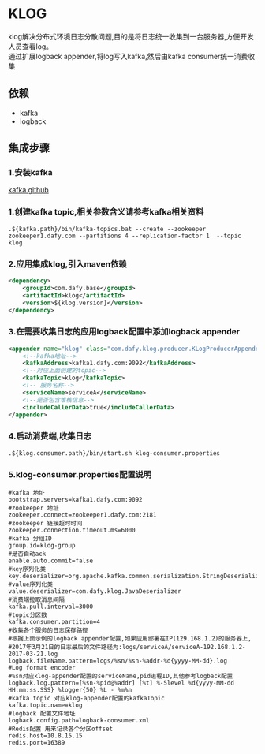 KLOG
=============
klog解决分布式环境日志分散问题,目的是将日志统一收集到一台服务器,方便开发人员查看log。  
通过扩展logback appender,将log写入kafka,然后由kafka consumer统一消费收集
## 依赖
- kafka
- logback

## 集成步骤
### 1.安装kafka
[kafka github](https://github.com/apache/kafka)
### 1.创建kafka topic,相关参数含义请参考kafka相关资料
```
.${kafka.path}/bin/kafka-topics.bat --create --zookeeper zookeeper1.dafy.com --partitions 4 --replication-factor 1  --topic klog
```
### 2.应用集成klog,引入maven依赖
```xml
<dependency>
	<groupId>com.dafy.base</groupId>
	<artifactId>klog</artifactId>
	<version>${klog.version}</version>
</dependency>
```
### 3.在需要收集日志的应用logback配置中添加logback appender
```xml
<appender name="klog" class="com.dafy.klog.producer.KLogProducerAppender">
	<!--kafka地址-->
	<kafkaAddress>kafka1.dafy.com:9092</kafkaAddress>
	<!--对应上面创建的topic-->
	<kafkaTopic>klog</kafkaTopic>
	<!-- 服务名称-->
	<serviceName>serviceA</serviceName>
	<!--是否包含堆栈信息-->
	<includeCallerData>true</includeCallerData>
</appender>
```
### 4.启动消费端,收集日志
```
.${klog.consumer.path}/bin/start.sh klog-consumer.properties
```
### 5.klog-consumer.properties配置说明
```
#kafka 地址
bootstrap.servers=kafka1.dafy.com:9092
#zookeeper 地址
zookeeper.connect=zookeeper1.dafy.com:2181
#zookeeper 链接超时时间
zookeeper.connection.timeout.ms=6000
#kafka 分组ID
group.id=klog-group
#是否自动ack
enable.auto.commit=false
#key序列化类
key.deserializer=org.apache.kafka.common.serialization.StringDeserializer
#value序列化类
value.deserializer=com.dafy.klog.JavaDeserializer
#消费端拉取消息间隔
kafka.pull.interval=3000
#topic分区数
kafka.consumer.partition=4
#收集各个服务的日志保存路径
#根据上面示例的logback appender配置,如果应用部署在IP(129.168.1.2)的服务器上,
#2017年3月21日的日志最后的文件路径为:logs/serviceA/serviceA-192.168.1.2-2017-03-21.log
logback.fileName.pattern=logs/%sn/%sn-%addr-%d{yyyy-MM-dd}.log
#Log format encoder
#%sn对应klog-appender配置的serviceName,pid进程ID,其他参考logback配置
logback.log.pattern=[%sn-%pid@%addr] [%t] %-5level %d{yyyy-MM-dd HH:mm:ss.SSS} %logger{50} %L - %m%n
#kafka topic 对应klog-appender配置的kafkaTopic
kafka.topic.name=klog
#logback 配置文件地址
logback.config.path=logback-consumer.xml
#Redis配置 用来记录各个分区offset
redis.host=10.8.15.15
redis.port=16389
```
